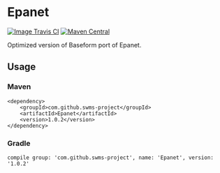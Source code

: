 # Epanet
[![Image Travis CI](https://travis-ci.org/swms-project/Baseform-Epanet-Java-Library.svg?branch=master)](https://travis-ci.org/swms-project/Baseform-Epanet-Java-Library)
[![Maven Central](https://maven-badges.herokuapp.com/maven-central/com.github.swms-project/Epanet/badge.svg)](https://maven-badges.herokuapp.com/maven-central/com.github.swms-project/Epanet)

Optimized version of Baseform port of Epanet.

## Usage
### Maven
```
<dependency>
    <groupId>com.github.swms-project</groupId>
    <artifactId>Epanet</artifactId>
    <version>1.0.2</version>
</dependency>
```
### Gradle
```
compile group: 'com.github.swms-project', name: 'Epanet', version: '1.0.2'
```

